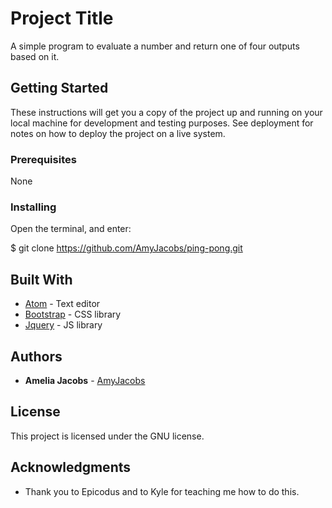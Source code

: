 # Project Title

A simple program to evaluate a number and return one of four outputs based on it.

## Getting Started

These instructions will get you a copy of the project up and running on your local machine for development and testing purposes. See deployment for notes on how to deploy the project on a live system.

### Prerequisites

None

### Installing

Open the terminal, and enter:

$ git clone https://github.com/AmyJacobs/ping-pong.git


## Built With

* [Atom](https://atom.io/) - Text editor
* [Bootstrap](http://getbootstrap.com/) - CSS library
* [Jquery](https://jquery.com/) - JS library

## Authors

* **Amelia Jacobs** -  [AmyJacobs](https://github.com/AmyJacobs)

## License

This project is licensed under the GNU license.

## Acknowledgments

* Thank you to Epicodus and to Kyle for teaching me how to do this.
